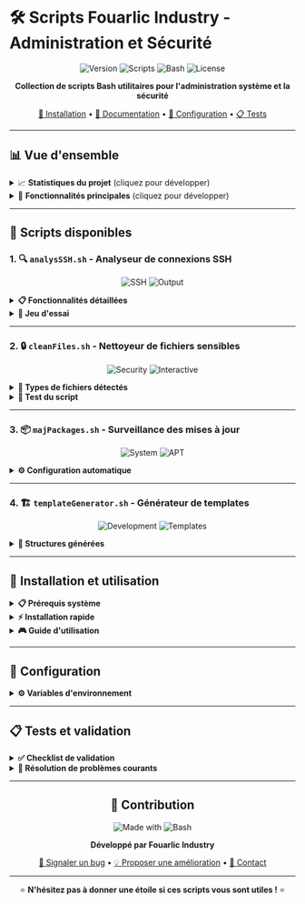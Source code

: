 # 🛠️ Scripts Fouarlic Industry - Administration et Sécurité

<div align="center">

![Version](https://img.shields.io/badge/Version-1.0-blue?style=for-the-badge)
![Scripts](https://img.shields.io/badge/Scripts-4-green?style=for-the-badge)
![Bash](https://img.shields.io/badge/Bash-5.0+-orange?style=for-the-badge)
![License](https://img.shields.io/badge/License-MIT-red?style=for-the-badge)

**Collection de scripts Bash utilitaires pour l'administration système et la sécurité**

[🚀 Installation](#-installation-et-utilisation) • [📖 Documentation](#-scripts-disponibles) • [🔧 Configuration](#-configuration) • [📋 Tests](#-tests-et-validation)

</div>

---

## 📊 Vue d'ensemble

<details>
<summary>📈 <strong>Statistiques du projet</strong> (cliquez pour développer)</summary>

| Métrique | Valeur |
|----------|--------|
| 🔢 **Nombre de scripts** | 4 |
| 📦 **Version actuelle** | 1.29 |
| 🛡️ **Scripts sécurité** | 2 |
| ⚙️ **Scripts administration** | 2 |
| 📅 **Dernière mise à jour** | $(date +%Y-%m-%d) |

</details>

<details>
<summary>🎯 <strong>Fonctionnalités principales</strong> (cliquez pour développer)</summary>

- ✅ **Analyse des connexions SSH** avec détection d'anomalies
- 🔒 **Détection et sécurisation** de fichiers sensibles
- 📦 **Surveillance automatique** des mises à jour système
- 🏗️ **Génération rapide** de templates de projet
- 📊 **Rapports détaillés** avec horodatage
- 🤖 **Automatisation** via cron jobs

</details>

---

## 🔧 Scripts disponibles

### 1. 🔍 `analysSSH.sh` - Analyseur de connexions SSH
<div align="center">

![SSH](https://img.shields.io/badge/Type-Sécurité-red?style=flat-square)
![Output](https://img.shields.io/badge/Output-Rapport-blue?style=flat-square)

</div>

<details>
<summary><strong>📋 Fonctionnalités détaillées</strong></summary>

| Fonction | Description | Sortie |
|----------|-------------|--------|
| 🔐 **Connexions réussies** | Liste toutes les authentifications SSH valides | Date, utilisateur, IP |
| 👥 **Utilisateurs actifs** | Identifie les comptes connectés | Liste unique |
| 🌐 **Adresses IP** | Répertorie les sources de connexion | IPs triées |
| ⏰ **Heures suspectes** | Détecte les connexions 0h-5h | Alertes horodatées |

</details>

<details>
<summary><strong>🧪 Jeu d'essai</strong></summary>

Créer le fichier de test :
```bash
nano faux_auth.log
```

Contenu d'exemple :
```log
Jun 26 02:45:17 sameer sshd[12345]: Accepted password for root from 192.168.0.5 port 54321 ssh2
Jun 26 14:12:00 sameer sshd[12346]: Accepted password for sameer from 8.8.8.8 port 54422 ssh2
Jun 26 03:10:55 sameer sshd[12347]: Accepted publickey for admin from 185.60.216.35 port 65535 ssh2
Jun 26 09:22:10 sameer sshd[12348]: Failed password for invalid user test from 190.100.50.12 port 60000 ssh2
```

</details>

---

### 2. 🔒 `cleanFiles.sh` - Nettoyeur de fichiers sensibles
<div align="center">

![Security](https://img.shields.io/badge/Type-Sécurité-red?style=flat-square)
![Interactive](https://img.shields.io/badge/Mode-Interactif-green?style=flat-square)

</div>

<details>
<summary><strong>🎯 Types de fichiers détectés</strong></summary>

| Catégorie | Extensions/Noms | Contenu analysé |
|-----------|-----------------|-----------------|
| 🔑 **Clés privées** | `id_rsa`, `*.pem`, `*.key` | Fichiers de clés |
| ⚙️ **Configuration** | `.env`, `*secret*` | Variables d'environnement |
| 🔐 **Authentification** | `*password*` | Mots de passe |
| 📄 **Fichiers texte** | `*.log`, `*.txt`, `*.conf` | Mots-clés sensibles |

</details>

<details>
<summary><strong>🧪 Test du script</strong></summary>

Créer des fichiers de test :
```bash
# Fichier avec nom sensible
touch mon_password_file.txt

# Fichier avec contenu sensible
echo "secret_key=123456" > test_secret.conf
echo "password=admin123" > config.txt

# Fichier de clé simulé
touch fake_id_rsa
```

</details>

---

### 3. 📦 `majPackages.sh` - Surveillance des mises à jour
<div align="center">

![System](https://img.shields.io/badge/Type-Administration-blue?style=flat-square)
![APT](https://img.shields.io/badge/APT-Compatible-orange?style=flat-square)

</div>

<details>
<summary><strong>⚙️ Configuration automatique</strong></summary>

| Paramètre | Valeur | Description |
|-----------|--------|-------------|
| 📅 **Fréquence** | Hebdomadaire (Lundi) | Tous les lundis à 9h |
| 📁 **Sortie** | `/home/$USER/` | Répertoire de sauvegarde |
| 📊 **Format** | `maj_packages_YYYY-MM-DD_HH-MM-SS.txt` | Nommage automatique |

**Tâche cron suggérée :**
```bash
0 9 * * 1 sudo /home/sameer/Projet-Bash/sameer/majPackages.sh >> /home/$USER/logs_maj.txt 2>&1
```

</details>

---

### 4. 🏗️ `templateGenerator.sh` - Générateur de templates
<div align="center">

![Development](https://img.shields.io/badge/Type-Développement-purple?style=flat-square)
![Templates](https://img.shields.io/badge/Templates-2-yellow?style=flat-square)

</div>

<details>
<summary><strong>📁 Structures générées</strong></summary>

#### 🌐 **Projet HTML**
```
nom_projet/
├── 📄 index.html          # Template HTML5 complet
├── 📁 css/
│   └── 🎨 style.css       # Fichier CSS vide
├── 📁 js/
│   └── ⚡ script.js       # Fichier JavaScript vide
└── 📖 README.md           # Documentation auto-générée
```

#### ⚡ **Projet Bash**
```
nom_projet/
├── 📁 scripts/
│   └── 🔧 main.sh         # Script principal exécutable
├── 📁 docs/               # Dossier documentation
└── 📖 README.md           # Documentation auto-générée
```

</details>

---

## 🚀 Installation et utilisation

<details>
<summary><strong>📋 Prérequis système</strong></summary>

| Composant | Version minimale | Obligatoire |
|-----------|------------------|-------------|
| 🐧 **Linux/Unix** | Toute distribution | ✅ |
| 🔧 **Bash** | 4.0+ | ✅ |
| 🛡️ **Sudo** | Pour `majPackages.sh` | ⚠️ |
| 📊 **APT** | Pour gestion paquets | ⚠️ |

</details>

<details>
<summary><strong>⚡ Installation rapide</strong></summary>

```bash
# Cloner le dépôt
git clone <repository>
cd fouarlic-scripts

# Rendre les scripts exécutables
chmod +x *.sh

# Vérifier l'installation
ls -la *.sh
```

</details>

<details>
<summary><strong>🎮 Guide d'utilisation</strong></summary>

| Script | Commande | Type d'exécution |
|--------|----------|------------------|
| 🔍 **SSH Analyzer** | `./analysSSH.sh` | Ponctuelle |
| 🔒 **File Cleaner** | `./cleanFiles.sh` | Interactive |
| 📦 **Package Monitor** | `./majPackages.sh` | Automatique |
| 🏗️ **Template Generator** | `./templateGenerator.sh` | Interactive |

</details>

---

## 🔧 Configuration

<details>
<summary><strong>⚙️ Variables d'environnement</strong></summary>

### `analysSSH.sh`
```bash
HEURE_SUSPECTE_DEBUT=0    # Début période suspecte
HEURE_SUSPECTE_FIN=5      # Fin période suspecte
LOG="./faux_auth.log"     # Fichier de logs à analyser
```

### `cleanFiles.sh`
```bash
SECURE_DIR="$HOME/fichiers_sensibles"    # Dossier de quarantaine
```

</details>

---

## 📋 Tests et validation

<details>
<summary><strong>✅ Checklist de validation</strong></summary>

- [ ] **analysSSH.sh** : Fichier `faux_auth.log` créé avec données de test
- [ ] **cleanFiles.sh** : Fichiers sensibles créés pour test
- [ ] **majPackages.sh** : Droits sudo configurés
- [ ] **templateGenerator.sh** : Permissions d'écriture dans le répertoire courant
- [ ] **Cron jobs** : Tâches programmées configurées (optionnel)

</details>

<details>
<summary><strong>🐛 Résolution de problèmes courants</strong></summary>

| Problème | Solution |
|----------|----------|
| ❌ **Permission denied** | `chmod +x script.sh` |
| ❌ **Fichier log introuvable** | Créer le jeu d'essai |
| ❌ **Sudo requis** | Exécuter avec `sudo` |
| ❌ **Dossier inexistant** | Le script crée automatiquement |

</details>

---

<div align="center">

## 🤝 Contribution

![Made with](https://img.shields.io/badge/Made%20with-❤️-red?style=flat-square)
![Bash](https://img.shields.io/badge/Bash-Script-green?style=flat-square)

**Développé par Fouarlic Industry**

[🐛 Signaler un bug](https://theuselessweb.com/) • [💡 Proposer une amélioration](https://theuselessweb.com/) • [📧 Contact](mailto:contact@fouarlic.com)

---

⭐ **N'hésitez pas à donner une étoile si ces scripts vous sont utiles !** ⭐

</div>
